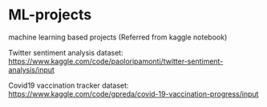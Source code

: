 # ML-projects
machine learning based projects (Referred from kaggle notebook)

Twitter sentiment analysis dataset: https://www.kaggle.com/code/paoloripamonti/twitter-sentiment-analysis/input

Covid19 vaccination tracker dataset: https://www.kaggle.com/code/gpreda/covid-19-vaccination-progress/input


